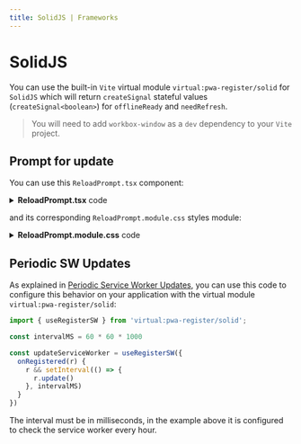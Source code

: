 ```yaml
---
title: SolidJS | Frameworks
---
```


# SolidJS

You can use the built-in `Vite` virtual module `virtual:pwa-register/solid` for `SolidJS` which will return
`createSignal` stateful values (`createSignal<boolean>`) for `offlineReady` and `needRefresh`.

> You will need to add `workbox-window` as a `dev` dependency to your `Vite` project.

## Prompt for update

You can use this `ReloadPrompt.tsx` component:

<details>
  <summary><strong>ReloadPrompt.tsx</strong> code</summary>

```tsx
// eslint-disable-next-line no-use-before-define
import { Component } from "solid-js";
import styles from './ReloadPrompt.module.css'

import { useRegisterSW } from 'virtual:pwa-register/solid'

const ReloadPrompt: Component = () => {  
  const {
    offlineReady: [offlineReady, setOfflineReady],
    needRefresh: [needRefresh, setNeedRefresh],
    updateServiceWorker,
  } = useRegisterSW({
    onRegistered(r) {
        // eslint-disable-next-line prefer-template
        console.log('SW Registered: ' + r)
    },
    onRegisterError(error) {
        console.log('SW registration error', error)
    },
  })

  const close = () => {
    setOfflineReady(false)
    setNeedRefresh(false)
  }

  return (
    <div class={styles.Container}>
      { (offlineReady() || needRefresh())
        && <div class={styles.Toast}>
            <div class={styles.Message}>
              { offlineReady()
                ? <span>App ready to work offline</span>
                : <span>New content available, click on reload button to update.</span>
              }
            </div>
            { needRefresh() && <button class={styles.ToastButton} onClick={() => updateServiceWorker(true)}>Reload</button> }
            <button class={styles.ToastButton} onClick={() => close()}>Close</button>
        </div>
      }
    </div>
  )
}

export default ReloadPrompt
```
</details>

and its corresponding `ReloadPrompt.module.css` styles module:

<details>
  <summary><strong>ReloadPrompt.module.css</strong> code</summary>

```css
.Container {
  padding: 0;
  margin: 0;
  width: 0;
  height: 0;
}
.Toast {
  position: fixed;
  right: 0;
  bottom: 0;
  margin: 16px;
  padding: 12px;
  border: 1px solid #8885;
  border-radius: 4px;
  z-index: 1;
  text-align: left;
  box-shadow: 3px 4px 5px 0 #8885;
  background-color: white;
}
.ToastMessage {
  margin-bottom: 8px;
}
.ToastButton {
  border: 1px solid #8885;
  outline: none;
  margin-right: 5px;
  border-radius: 2px;
  padding: 3px 10px;
}
```
</details>

## Periodic SW Updates

As explained in [Periodic Service Worker Updates](/guide/periodic-sw-updates.html), you can use this code to configure this
behavior on your application with the virtual module `virtual:pwa-register/solid`:

```ts
import { useRegisterSW } from 'virtual:pwa-register/solid';

const intervalMS = 60 * 60 * 1000

const updateServiceWorker = useRegisterSW({
  onRegistered(r) {
    r && setInterval(() => {
      r.update()
    }, intervalMS)
  }
})
```

The interval must be in milliseconds, in the example above it is configured to check the service worker every hour.

<HeuristicWorkboxWindow />
